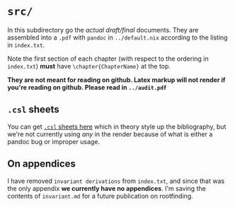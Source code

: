 # `src/`

In this subdirectory go the *actual draft/final* documents. They are assembled into a `.pdf` with `pandoc` in `../default.nix` according to the listing in `index.txt`. 

Note the first section of each chapter (with respect to the ordering in `index.txt`) **must** have `\chapter{ChapterName}` at the top. 

**They are not meant for reading on github. Latex markup will not render if you're reading on github. Please read in `../audit.pdf`**

## `.csl` sheets

You can get [`.csl` sheets here](https://github.com/citation-style-language/styles/) which in theory style up the bibliography, but we're not currently using _any_ in the render because of what is either a pandoc bug or improper usage. 

## On appendices

I have removed `invariant derivations` from `index.txt`, and since that was the only appendix **we currently have no appendices**. I'm saving the contents of `invariant.md` for a future publication on rootfinding. 
